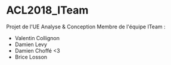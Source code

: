 # ACL2018_ITeam
Projet de l'UE Analyse &amp; Conception
Membre de l'équipe ITeam :
- Valentin Collignon
- Damien Levy
- Damien Choffé <3
- Brice Losson

